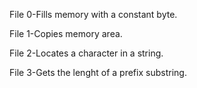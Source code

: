 File 0-Fills memory with a constant byte.

File 1-Copies memory area.

File 2-Locates a character in a string.

File 3-Gets the lenght of a prefix substring.
